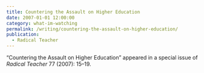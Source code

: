 ```yaml
---
title: Countering the Assault on Higher Education
date: 2007-01-01 12:00:00
category: what-im-watching
permalink: /writing/countering-the-assault-on-higher-education/
publication:
  - Radical Teacher
---
```

“Countering the Assault on Higher Education” appeared in a special issue of <em>Radical Teacher</em> 77 (2007): 15–19.
